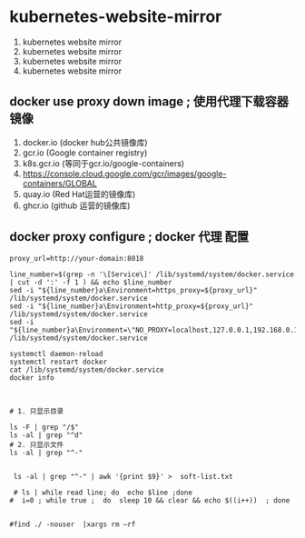 # kubernetes-website-mirror

1. kubernetes website mirror
1. kubernetes website mirror
1. kubernetes website mirror
1. kubernetes website mirror




## docker use proxy down image  ; 使用代理下载容器镜像
1. docker.io (docker hub公共镜像库)
2. gcr.io (Google container registry)
3. k8s.gcr.io (等同于gcr.io/google-containers)
4. https://console.cloud.google.com/gcr/images/google-containers/GLOBAL
5. quay.io (Red Hat运营的镜像库)
6. ghcr.io (github 运营的镜像库)

## docker proxy configure  ; docker 代理 配置
```shell
proxy_url=http://your-domain:8018

line_number=$(grep -n '\[Service\]' /lib/systemd/system/docker.service | cut -d ':' -f 1 ) && echo $line_number
sed -i "${line_number}a\Environment=https_proxy=${proxy_url}" /lib/systemd/system/docker.service
sed -i "${line_number}a\Environment=http_proxy=${proxy_url}" /lib/systemd/system/docker.service
sed -i "${line_number}a\Environment=\"NO_PROXY=localhost,127.0.0.1,192.168.0.1/24\"" /lib/systemd/system/docker.service

systemctl daemon-reload
systemctl restart docker
cat /lib/systemd/system/docker.service
docker info


```



```shell

# 1. 只显示目录

ls -F | grep "/$"
ls -al | grep "^d"
# 2. 只显示文件
ls -al | grep "^-"


 ls -al | grep "^-" | awk '{print $9}' >  soft-list.txt

 # ls | while read line; do  echo $line ;done
#  i=0 ; while true ;  do  sleep 10 && clear && echo $((i++))  ; done


#find ./ -nouser  |xargs rm –rf
```
